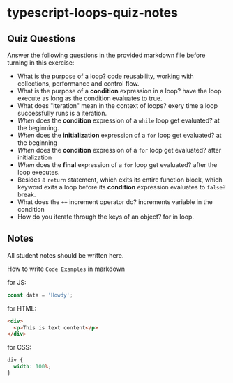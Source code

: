 # typescript-loops-quiz-notes

## Quiz Questions

Answer the following questions in the provided markdown file before turning in this exercise:

- What is the purpose of a loop?
  code reusability, working with collections, performance and control flow.
- What is the purpose of a **condition** expression in a loop?
  have the loop execute as long as the condition evaluates to true.
- What does "iteration" mean in the context of loops?
  exery time a loop successfully runs is a iteration.
- _When_ does the **condition** expression of a `while` loop get evaluated?
  at the beginning.
- _When_ does the **initialization** expression of a `for` loop get evaluated?
  at the beginning
- _When_ does the **condition** expression of a `for` loop get evaluated?
  after initialization
- _When_ does the **final** expression of a `for` loop get evaluated?
  after the loop executes.
- Besides a `return` statement, which exits its entire function block, which keyword exits a loop before its **condition** expression evaluates to `false`?
  break.
- What does the `++` increment operator do?
  increments variable in the condition
- How do you iterate through the keys of an object?
  for in loop.

## Notes

All student notes should be written here.

How to write `Code Examples` in markdown

for JS:

```javascript
const data = 'Howdy';
```

for HTML:

```html
<div>
  <p>This is text content</p>
</div>
```

for CSS:

```css
div {
  width: 100%;
}
```
